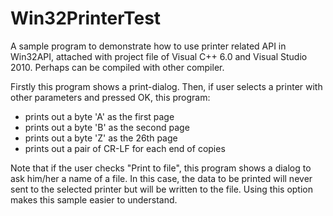 Win32PrinterTest
================

A sample program to demonstrate how to use printer related API in Win32API, attached with project file of Visual C++ 6.0 and Visual Studio 2010. Perhaps can be compiled with other compiler.

Firstly this program shows a print-dialog. Then, if user selects a printer with other parameters and pressed OK, this program: 

- prints out a byte 'A' as the first page
- prints out a byte 'B' as the second page
- prints out a byte 'Z' as the 26th page
- prints out a pair of CR-LF for each end of copies 

Note that if the user checks "Print to file", this program shows a dialog to ask him/her a name of a file. In this case, the data to be printed will never sent to the selected printer but will be written to the file. Using this option makes this sample easier to understand.   
